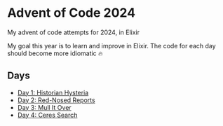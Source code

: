 # Advent of Code 2024 

My advent of code attempts for 2024, in Elixir

My goal this year is to learn and improve in Elixir. The code for each day should become more idiomatic 🔥

## Days
- [Day 1: Historian Hysteria](./lib/1historian_hysteria.ex)
- [Day 2: Red-Nosed Reports](./lib/2red_nosed_reports.ex)
- [Day 3: Mull It Over](./lib/3mull_it_over.ex)
- [Day 4: Ceres Search](./lib/4ceres_search.ex)

